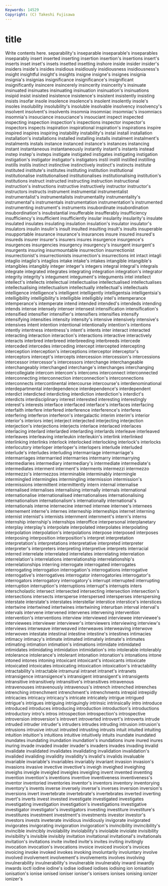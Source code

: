 ```yaml
---
Keywords: 14529 
Copyright: (C) Takeshi Fujisawa
---
```


# title

Write contents here.
separability's inseparable inseparable's inseparables inseparably
insert inserted inserting insertion insertion's insertions insert's inserts inset inset's
insets insetted insetting inshore inside insider insider's insiders inside's insides
insidious insidiously insidiousness insidiousness's insight insightful insight's insights insigne insigne's
insignes insignia insignia's insignias insignificance insignificance's insignificant insignificantly insincere insincerely
insincerity insincerity's insinuate insinuated insinuates insinuating insinuation insinuation's insinuations insipid
insist insisted insistence insistence's insistent insistently insisting insists insofar insole
insolence insolence's insolent insolently insole's insoles insolubility insolubility's insoluble insolvable
insolvency insolvency's insolvent insolvent's insolvents insomnia insomniac insomniac's insomniacs insomnia's
insouciance insouciance's insouciant inspect inspected inspecting inspection inspection's inspections inspector
inspector's inspectors inspects inspiration inspirational inspiration's inspirations inspire inspired inspires
inspiring instability instability's instal install installation installation's installations installed installing
installs instalment instalment's instalments instals instance instanced instance's instances instancing
instant instantaneous instantaneously instantly instant's instants instead instep instep's insteps
instigate instigated instigates instigating instigation instigation's instigator instigator's instigators instil
instill instilled instilling instills instils instinct instinctive instinctively instinct's instincts
institute instituted institute's institutes instituting institution institutional institutionalise institutionalised institutionalises
institutionalising institution's institutions instruct instructed instructing instruction instructional instruction's instructions
instructive instructively instructor instructor's instructors instructs instrument instrumental instrumentalist instrumentalist's
instrumentalists instrumentality instrumentality's instrumental's instrumentals instrumentation instrumentation's instrumented instrumenting instrument's
instruments insubordinate insubordination insubordination's insubstantial insufferable insufferably insufficiency insufficiency's insufficient
insufficiently insular insularity insularity's insulate insulated insulates insulating insulation insulation's
insulator insulator's insulators insulin insulin's insult insulted insulting insult's insults
insuperable insupportable insurance insurance's insurances insure insured insured's insureds insurer
insurer's insurers insures insurgence insurgence's insurgences insurgencies insurgency insurgency's insurgent
insurgent's insurgents insuring insurmountable insurrection insurrectionist insurrectionist's insurrectionists insurrection's insurrections
int intact intagli intaglio intaglio's intaglios intake intake's intakes intangible
intangible's intangibles intangibly integer integer's integers integral integral's integrals integrate
integrated integrates integrating integration integration's integrator integrity integrity's integument integument's
integuments intel intellect intellect's intellects intellectual intellectualise intellectualised intellectualises intellectualising
intellectualism intellectually intellectual's intellectuals intelligence intelligence's intelligent intelligently intelligentsia intelligentsia's
intelligibility intelligibility's intelligible intelligibly intel's intemperance intemperance's intemperate intend intended
intended's intendeds intending intends intense intensely intenser intensest intensification intensification's
intensified intensifier intensifier's intensifiers intensifies intensify intensifying intensities intensity intensity's
intensive intensively intensive's intensives intent intention intentional intentionally intention's intentions
intently intentness intentness's intent's intents inter interact interacted interacting interaction
interaction's interactions interactive interactively interacts interbred interbreed interbreeding interbreeds intercede
interceded intercedes interceding intercept intercepted intercepting interception interception's interceptions interceptor
interceptor's interceptors intercept's intercepts intercession intercession's intercessions intercessor intercessor's intercessors
interchange interchangeable interchangeably interchanged interchange's interchanges interchanging intercollegiate intercom intercom's
intercoms interconnect interconnected interconnecting interconnection interconnection's interconnections interconnects intercontinental intercourse
intercourse's interdenominational interdepartmental interdependence interdependence's interdependent interdict interdicted interdicting interdiction
interdiction's interdict's interdicts interdisciplinary interest interested interesting interestingly interest's interests
interface interfaced interface's interfaces interfacing interfaith interfere interfered interference interference's
interferes interfering interferon interferon's intergalactic interim interim's interior interior's interiors
interj interject interjected interjecting interjection interjection's interjections interjects interlace interlaced
interlaces interlacing interlard interlarded interlarding interlards interleave interleaved interleaves interleaving
interleukin interleukin's interlink interlinked interlinking interlinks interlock interlocked interlocking interlock's
interlocks interlocutory interloper interloper's interlopers interlude interluded interlude's interludes interluding
intermarriage intermarriage's intermarriages intermarried intermarries intermarry intermarrying intermediaries intermediary intermediary's
intermediate intermediate's intermediates interment interment's interments intermezzi intermezzo intermezzo's intermezzos
interminable interminably intermingle intermingled intermingles intermingling intermission intermission's intermissions intermittent
intermittently intern internal internalise internalised internalises internalising internally internals international
internationalise internationalised internationalises internationalising internationalism internationalism's internationally international's internationals interne
internecine interned internee internee's internees internement interne's internes interneship interneships
internet interning internist internist's internists internment internment's intern's interns internship
internship's internships interoffice interpersonal interplanetary interplay interplay's interpolate interpolated interpolates
interpolating interpolation interpolation's interpolations interpose interposed interposes interposing interposition interposition's
interpret interpretation interpretation's interpretations interpretative interpreted interpreter interpreter's interpreters interpreting
interpretive interprets interracial interred interrelate interrelated interrelates interrelating interrelation interrelation's
interrelations interrelationship interrelationship's interrelationships interring interrogate interrogated interrogates interrogating interrogation
interrogation's interrogations interrogative interrogative's interrogatives interrogator interrogatories interrogator's interrogators interrogatory
interrogatory's interrupt interrupted interrupting interruption interruption's interruptions interrupt's interrupts inters
interscholastic intersect intersected intersecting intersection intersection's intersections intersects intersperse interspersed
intersperses interspersing interstate interstate's interstates interstellar interstice interstice's interstices intertwine
intertwined intertwines intertwining interurban interval interval's intervals intervene intervened intervenes
intervening intervention intervention's interventions interview interviewed interviewee interviewee's interviewees interviewer
interviewer's interviewers interviewing interview's interviews interweave interweaved interweaves interweaving interwove
interwoven intestate intestinal intestine intestine's intestines intimacies intimacy intimacy's intimate
intimated intimately intimate's intimates intimating intimation intimation's intimations intimidate intimidated
intimidates intimidating intimidation intimidation's into intolerable intolerably intolerance intolerance's intolerant
intonation intonation's intonations intone intoned intones intoning intoxicant intoxicant's intoxicants
intoxicate intoxicated intoxicates intoxicating intoxication intoxication's intractability intractability's intractable intramural
intranet intranet's intranets intransigence intransigence's intransigent intransigent's intransigents intransitive intransitively
intransitive's intransitives intravenous intravenouses intravenously intravenous's intrench intrenched intrenches intrenching
intrenchment intrenchment's intrenchments intrepid intrepidly intricacies intricacy intricacy's intricate intricately
intrigue intrigued intrigue's intrigues intriguing intriguingly intrinsic intrinsically intro introduce
introduced introduces introducing introduction introduction's introductions introductory intro's intros introspection
introspection's introspective introversion introversion's introvert introverted introvert's introverts intrude intruded
intruder intruder's intruders intrudes intruding intrusion intrusion's intrusions intrusive intrust
intrusted intrusting intrusts intuit intuited intuiting intuition intuition's intuitions intuitive
intuitively intuits inundate inundated inundates inundating inundation inundation's inundations inure
inured inures inuring invade invaded invader invader's invaders invades invading
invalid invalidate invalidated invalidates invalidating invalidation invalidation's invalided invaliding invalidity
invalidity's invalid's invalids invaluable invariable invariable's invariables invariably invariant invasion
invasion's invasions invasive invective invective's inveigh inveighed inveighing inveighs inveigle
inveigled inveigles inveigling invent invented inventing invention invention's inventions inventive
inventiveness inventiveness's inventor inventoried inventories inventor's inventors inventory inventorying inventory's
invents inverse inversely inverse's inverses inversion inversion's inversions invert invertebrate
invertebrate's invertebrates inverted inverting invert's inverts invest invested investigate investigated
investigates investigating investigation investigation's investigations investigative investigator investigator's investigators investing
investiture investiture's investitures investment investment's investments investor investor's investors invests
inveterate invidious invidiously invigorate invigorated invigorates invigorating invigoration invigoration's invincibility
invincibility's invincible invincibly inviolability inviolability's inviolable inviolate invisibility invisibility's invisible
invisibly invitation invitational invitational's invitationals invitation's invitations invite invited invite's
invites inviting invitingly invocation invocation's invocations invoice invoiced invoice's invoices
invoicing invoke invoked invokes invoking involuntarily involuntary involve involved involvement
involvement's involvements involves involving invulnerability invulnerability's invulnerable invulnerably inward inwardly
inwards ioctl iodine iodine's iodise iodised iodises iodising ion ionisation
ionisation's ionise ionised ioniser ioniser's ionisers ionises ionising ionizer ionizer's

